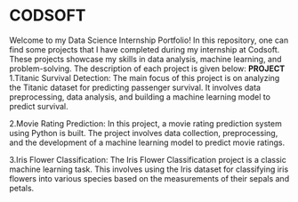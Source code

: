# CODSOFT
Welcome to my Data Science Internship Portfolio! In this repository, one can find some projects that I have completed during my internship at Codsoft. These projects showcase my skills in data analysis, machine learning, and problem-solving. The description of each project is given below:
**PROJECT**
1.Titanic Survival Detection: The main focus of this project is on analyzing the Titanic dataset for predicting passenger survival. It involves data preprocessing, data analysis, and building a machine learning model to predict survival.

2.Movie Rating Prediction: In this project, a movie rating prediction system using Python is built. The project involves data collection, preprocessing, and the development of a machine learning model to predict movie ratings.

3.Iris Flower Classification: The Iris Flower Classification project is a classic machine learning task. This involves using the Iris dataset for classifying iris flowers into various species based on the measurements of their sepals and petals.
